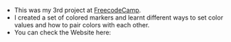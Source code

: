 * This was my 3rd project at [FreecodeCamp](freecodecamp.org).
* I created a set of colored markers and learnt different ways to set color values and how to pair colors with each other.
* You can check the Website here: 